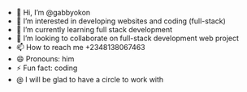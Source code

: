 - 👋 Hi, I’m @gabbyokon
- 👀 I’m interested in developing websites and coding (full-stack)
- 🌱 I’m currently learning full stack development
- 💞️ I’m looking to collaborate on full-stack development web project
- 📫 How to reach me +2348138067463
- 😄 Pronouns: him
- ⚡ Fun fact: coding
-  @  I will be glad to have a circle to work with
<!---
gabbyokon/gabbyokon is a ✨ special ✨ repository because its `README.md` (this file) appears on your GitHub profile.
You can click the Preview link to take a look at your changes.
--->
